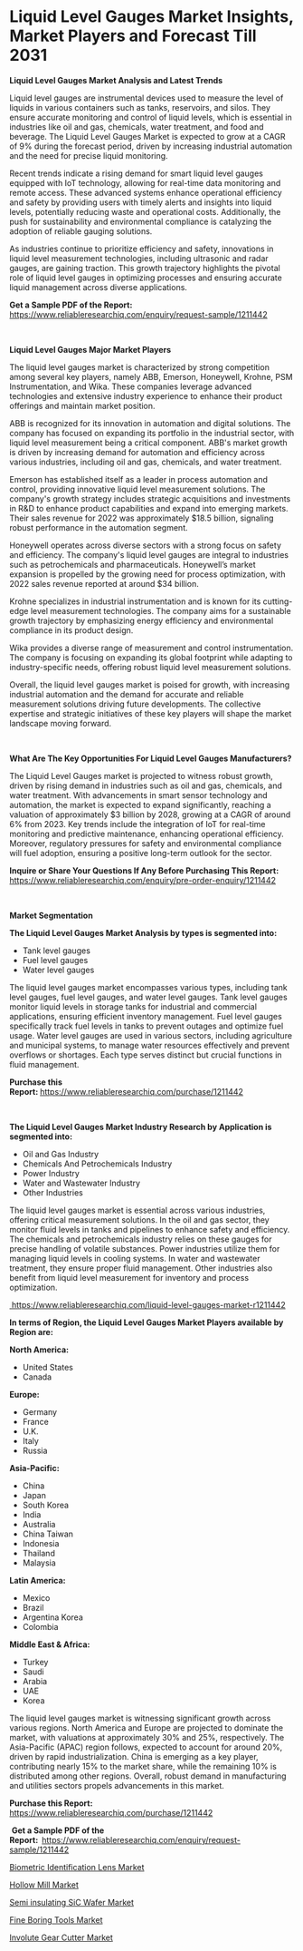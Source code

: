 <p><h1>Liquid Level Gauges Market Insights, Market Players and Forecast Till 2031</h1></p><p><strong>Liquid Level Gauges Market Analysis and Latest Trends</strong></p>
<p><p>Liquid level gauges are instrumental devices used to measure the level of liquids in various containers such as tanks, reservoirs, and silos. They ensure accurate monitoring and control of liquid levels, which is essential in industries like oil and gas, chemicals, water treatment, and food and beverage. The Liquid Level Gauges Market is expected to grow at a CAGR of 9% during the forecast period, driven by increasing industrial automation and the need for precise liquid monitoring.</p><p>Recent trends indicate a rising demand for smart liquid level gauges equipped with IoT technology, allowing for real-time data monitoring and remote access. These advanced systems enhance operational efficiency and safety by providing users with timely alerts and insights into liquid levels, potentially reducing waste and operational costs. Additionally, the push for sustainability and environmental compliance is catalyzing the adoption of reliable gauging solutions. </p><p>As industries continue to prioritize efficiency and safety, innovations in liquid level measurement technologies, including ultrasonic and radar gauges, are gaining traction. This growth trajectory highlights the pivotal role of liquid level gauges in optimizing processes and ensuring accurate liquid management across diverse applications.</p></p>
<p><strong>Get a Sample PDF of the Report:&nbsp;</strong> <a href="https://www.reliableresearchiq.com/enquiry/request-sample/1211442?utm_campaign=1141&utm_medium=2&utm_source=Github&utm_content=ia&utm_term=05102024&utm_id=liquid-level-gauges">https://www.reliableresearchiq.com/enquiry/request-sample/1211442</a></p>
<p>&nbsp;</p>
<p><strong>Liquid Level Gauges Major Market Players</strong></p>
<p><p>The liquid level gauges market is characterized by strong competition among several key players, namely ABB, Emerson, Honeywell, Krohne, PSM Instrumentation, and Wika. These companies leverage advanced technologies and extensive industry experience to enhance their product offerings and maintain market position.</p><p>ABB is recognized for its innovation in automation and digital solutions. The company has focused on expanding its portfolio in the industrial sector, with liquid level measurement being a critical component. ABB's market growth is driven by increasing demand for automation and efficiency across various industries, including oil and gas, chemicals, and water treatment.</p><p>Emerson has established itself as a leader in process automation and control, providing innovative liquid level measurement solutions. The company's growth strategy includes strategic acquisitions and investments in R&D to enhance product capabilities and expand into emerging markets. Their sales revenue for 2022 was approximately $18.5 billion, signaling robust performance in the automation segment.</p><p>Honeywell operates across diverse sectors with a strong focus on safety and efficiency. The company's liquid level gauges are integral to industries such as petrochemicals and pharmaceuticals. Honeywell’s market expansion is propelled by the growing need for process optimization, with 2022 sales revenue reported at around $34 billion.</p><p>Krohne specializes in industrial instrumentation and is known for its cutting-edge level measurement technologies. The company aims for a sustainable growth trajectory by emphasizing energy efficiency and environmental compliance in its product design.</p><p>Wika provides a diverse range of measurement and control instrumentation. The company is focusing on expanding its global footprint while adapting to industry-specific needs, offering robust liquid level measurement solutions.</p><p>Overall, the liquid level gauges market is poised for growth, with increasing industrial automation and the demand for accurate and reliable measurement solutions driving future developments. The collective expertise and strategic initiatives of these key players will shape the market landscape moving forward.</p></p>
<p>&nbsp;</p>
<p><strong>What Are The Key Opportunities For Liquid Level Gauges Manufacturers?</strong></p>
<p><p>The Liquid Level Gauges market is projected to witness robust growth, driven by rising demand in industries such as oil and gas, chemicals, and water treatment. With advancements in smart sensor technology and automation, the market is expected to expand significantly, reaching a valuation of approximately $3 billion by 2028, growing at a CAGR of around 6% from 2023. Key trends include the integration of IoT for real-time monitoring and predictive maintenance, enhancing operational efficiency. Moreover, regulatory pressures for safety and environmental compliance will fuel adoption, ensuring a positive long-term outlook for the sector.</p></p>
<p><strong>Inquire or Share Your Questions If Any Before Purchasing This Report:</strong> <a href="https://www.reliableresearchiq.com/enquiry/pre-order-enquiry/1211442?utm_campaign=1141&utm_medium=2&utm_source=Github&utm_content=ia&utm_term=05102024&utm_id=liquid-level-gauges">https://www.reliableresearchiq.com/enquiry/pre-order-enquiry/1211442</a></p>
<p>&nbsp;</p>
<p><strong>Market Segmentation</strong></p>
<p><strong>The Liquid Level Gauges Market Analysis by types is segmented into:</strong></p>
<p><ul><li>Tank level gauges</li><li>Fuel level gauges</li><li>Water level gauges</li></ul></p>
<p><p>The liquid level gauges market encompasses various types, including tank level gauges, fuel level gauges, and water level gauges. Tank level gauges monitor liquid levels in storage tanks for industrial and commercial applications, ensuring efficient inventory management. Fuel level gauges specifically track fuel levels in tanks to prevent outages and optimize fuel usage. Water level gauges are used in various sectors, including agriculture and municipal systems, to manage water resources effectively and prevent overflows or shortages. Each type serves distinct but crucial functions in fluid management.</p></p>
<p><strong>Purchase this Report:&nbsp;</strong><a href="https://www.reliableresearchiq.com/purchase/1211442?utm_campaign=1141&utm_medium=2&utm_source=Github&utm_content=ia&utm_term=05102024&utm_id=liquid-level-gauges">https://www.reliableresearchiq.com/purchase/1211442</a></p>
<p>&nbsp;</p>
<p><strong>The Liquid Level Gauges Market Industry Research by Application is segmented into:</strong></p>
<p><ul><li>Oil and Gas Industry</li><li>Chemicals And Petrochemicals Industry</li><li>Power Industry</li><li>Water and Wastewater Industry</li><li>Other Industries</li></ul></p>
<p><p>The liquid level gauges market is essential across various industries, offering critical measurement solutions. In the oil and gas sector, they monitor fluid levels in tanks and pipelines to enhance safety and efficiency. The chemicals and petrochemicals industry relies on these gauges for precise handling of volatile substances. Power industries utilize them for managing liquid levels in cooling systems. In water and wastewater treatment, they ensure proper fluid management. Other industries also benefit from liquid level measurement for inventory and process optimization.</p></p>
<p><a href="https://www.reliableresearchiq.com/liquid-level-gauges-market-r1211442?utm_campaign=1141&utm_medium=2&utm_source=Github&utm_content=ia&utm_term=05102024&utm_id=liquid-level-gauges">&nbsp;https://www.reliableresearchiq.com/liquid-level-gauges-market-r1211442</a></p>
<p><strong>In terms of Region, the Liquid Level Gauges Market Players available by Region are:</strong></p>
<p>
    <p> <strong> North America: </strong>
        <ul>
            <li>United States</li>
            <li>Canada</li>
        </ul>
        </p> 
    <p> <strong> Europe: </strong>
        <ul>
            <li>Germany</li>
            <li>France</li>
            <li>U.K.</li>
            <li>Italy</li>
            <li>Russia</li>
        </ul>
        </p> 
    <p> <strong> Asia-Pacific: </strong>
        <ul>
            <li>China</li>
            <li>Japan</li>
            <li>South Korea</li>
            <li>India</li>
            <li>Australia</li>
            <li>China Taiwan</li>
            <li>Indonesia</li>
            <li>Thailand</li>
            <li>Malaysia</li>
        </ul>
        </p> 
    <p> <strong> Latin America: </strong>
        <ul>
            <li>Mexico</li>
            <li>Brazil</li>
            <li>Argentina Korea</li>
            <li>Colombia</li>
        </ul>
        </p> 
    <p> <strong> Middle East & Africa: </strong>
        <ul>
            <li>Turkey</li>
            <li>Saudi</li>
            <li>Arabia</li>
            <li>UAE</li>
            <li>Korea</li>
        </ul>
    </p>
    </p>
<p><p>The liquid level gauges market is witnessing significant growth across various regions. North America and Europe are projected to dominate the market, with valuations at approximately 30% and 25%, respectively. The Asia-Pacific (APAC) region follows, expected to account for around 20%, driven by rapid industrialization. China is emerging as a key player, contributing nearly 15% to the market share, while the remaining 10% is distributed among other regions. Overall, robust demand in manufacturing and utilities sectors propels advancements in this market.</p></p>
<p><strong>Purchase this Report: </strong><a href="https://www.reliableresearchiq.com/purchase/1211442?utm_campaign=1141&utm_medium=2&utm_source=Github&utm_content=ia&utm_term=05102024&utm_id=liquid-level-gauges">https://www.reliableresearchiq.com/purchase/1211442</a></p>
<p>&nbsp;<strong>Get a Sample PDF of the Report:&nbsp;&nbsp;</strong><a href="https://www.reliableresearchiq.com/enquiry/request-sample/1211442?utm_campaign=1141&utm_medium=2&utm_source=Github&utm_content=ia&utm_term=05102024&utm_id=liquid-level-gauges">https://www.reliableresearchiq.com/enquiry/request-sample/1211442</a></p>
<p><strong></strong></p>
<p><p><a href="https://issuu.com/reportprime-2/docs/biometric-identification-lens-marke_4a5ccfaa98d7de?utm_campaign=1141&utm_medium=2&utm_source=Github&utm_content=ia&utm_term=05102024&utm_id=liquid-level-gauges">Biometric Identification Lens Market</a></p><p><a href="https://www.linkedin.com/pulse/in-depth-hollow-mill-market-review-size-share-115cagr-growth-jpfue?utm_campaign=1141&utm_medium=2&utm_source=Github&utm_content=ia&utm_term=05102024&utm_id=liquid-level-gauges">Hollow Mill Market</a></p><p><a href="https://issuu.com/reportprime-2/docs/semi-insulating-sic-wafer-market-si_bfbec10e70c2d3?utm_campaign=1141&utm_medium=2&utm_source=Github&utm_content=ia&utm_term=05102024&utm_id=liquid-level-gauges">Semi insulating SiC Wafer Market</a></p><p><a href="https://www.linkedin.com/pulse/fine-boring-tools-market-shifts-strategic-analysis-2024-2031-z8zle?utm_campaign=1141&utm_medium=2&utm_source=Github&utm_content=ia&utm_term=05102024&utm_id=liquid-level-gauges">Fine Boring Tools Market</a></p><p><a href="https://www.linkedin.com/pulse/global-involute-gear-cutter-market-sector2024-2031-metrics-fuc4e?utm_campaign=1141&utm_medium=2&utm_source=Github&utm_content=ia&utm_term=05102024&utm_id=liquid-level-gauges">Involute Gear Cutter Market</a></p></p>